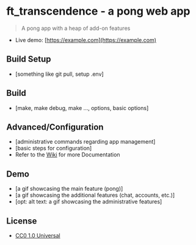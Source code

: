 # ft_transcendence - a pong web app

> A pong app with a heap of add-on features

- Live demo: [https://example.com](https://example.com)

## Build Setup

- [something like git pull, setup .env]

## Build

- [make, make debug, make ..., options, basic options]

## Advanced/Configuration

- [administrative commands regarding app management]
- [basic steps for configuration]
- Refer to the [Wiki](https://github.com/PanJiaChen/vue-admin-template/wiki) for more Documentation

## Demo

- [a gif showcasing the main feature (pong)]
- [a gif showcasing the additional features (chat, accounts, etc.)]
- [opt: alt text: a gif showcasing the administrative features]

## License

- [CC0 1.0 Universal](COPYING)
